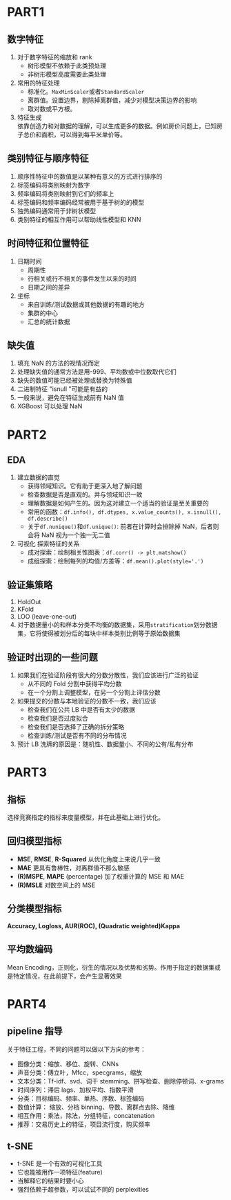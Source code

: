 # PART1

## 数字特征

1. 对于数字特征的缩放和 rank
   - 树形模型不依赖于此类预处理
   - 非树形模型高度需要此类处理
2. 常用的特征处理
   - 标准化。`MaxMinScaler`或者`StandardScaler`
   - 离群值。设置边界，剔除掉离群值，减少对模型决策边界的影响
   - 取对数或平方根。
3. 特征生成  
   依靠创造力和对数据的理解，可以生成更多的数据。例如房价问题上，已知房子总价和面积，可以得到每平米单价等。

## 类别特征与顺序特征

1. 顺序性特征中的数值是以某种有意义的方式进行排序的
2. 标签编码将类别映射为数字
3. 频率编码将类别映射到它们的频率上
4. 标签编码和频率编码经常被用于基于树的的模型
5. 独热编码通常用于非树状模型
6. 类别特征的相互作用可以帮助线性模型和 KNN

## 时间特征和位置特征

1. 日期时间
   - 周期性
   - 行相关或行不相关的事件发生以来的时间
   - 日期之间的差异
2. 坐标
   - 来自训练/测试数据或其他数据的有趣的地方
   - 集群的中心
   - 汇总的统计数据

## 缺失值

1. 填充 NaN 的方法的视情况而定
2. 处理缺失值的通常方法是用-999、平均数或中位数取代它们
3. 缺失的数值可能已经被处理或替换为特殊值
4. 二进制特征 "isnull "可能是有益的
5. 一般来说，避免在特征生成前有 NaN 值
6. XGBoost 可以处理 NaN

# PART2

## EDA

1. 建立数据的直觉
   - 获得领域知识。它有助于更深入地了解问题
   - 检查数据是否是直观的。并与领域知识一致
   - 理解数据是如何产生的。因为这对建立一个适当的验证是至关重要的
   - 常用的函数：`df.info(), df.dtypes, x.value_counts(), x.isnull(), df.describe()`
   - 关于`df.nunique()`和`df.unique()`: 前者在计算时会排除掉 NaN，后者则会将 NaN 视为一个独一无二值
2. 可视化
   探索特征的关系
   - 成对探索：绘制相关性图表：`df.corr() -> plt.matshow()`
   - 成组探索：绘制每列的均值/方差等：`df.mean().plot(style='.')`

## 验证集策略

1. HoldOut
2. KFold
3. LOO (leave-one-out)
4. 对于数据量小的和样本分类不均衡的数据集，采用`stratification`划分数据集，它将使得被划分后的每块中样本类别比例等于原始数据集

## 验证时出现的一些问题

1. 如果我们在验证阶段有很大的分数分散性，我们应该进行广泛的验证
   - 从不同的 Fold 分割中获得平均分数
   - 在一个分割上调整模型，在另一个分割上评估分数
2. 如果提交的分数与本地验证的分数不一致，我们应该
   - 检查我们在公共 LB 中是否有太少的数据
   - 检查我们是否过度拟合
   - 检查我们是否选择了正确的拆分策略
   - 检查训练/测试是否有不同的分布情况
3. 预计 LB 洗牌的原因是：随机性、数据量小、不同的公有/私有分布

# PART3

## 指标

选择竞赛指定的指标来度量模型，并在此基础上进行优化。

## 回归模型指标

- **MSE**, **RMSE**, **R-Squared**
  从优化角度上来说几乎一致
- **MAE**
  更具有鲁棒性，对离群值不那么敏感
- **(R)MSPE**, **MAPE** (percentage)
  加了权重计算的 MSE 和 MAE
- **(R)MSLE**
  对数空间上的 MSE

## 分类模型指标

**Accuracy, Logloss, AUR(ROC), (Quadratic weighted)Kappa**

## 平均数编码

Mean Encoding，正则化，衍生的情况以及优势和劣势。作用于指定的数据集或是特定情况，在此前提下，会产生显著效果

# PART4

## pipeline 指导

关于特征工程，不同的问题可以做以下方向的参考：

- 图像分类：缩放、移位、旋转、CNNs
- 声音分类：傅立叶，Mfcc，specgrams，缩放
- 文本分类：Tf-idf、svd、词干 stemming、拼写检查、删除停顿词、x-grams
- 时间序列：滞后 lags、加权平均、指数平滑
- 分类：目标编码、频率、单热、序数、标签编码
- 数值计算： 缩放、分档 binning、导数、离群点去除、降维
- 相互作用：乘法，除法，分组特征，concatenation
- 推荐：交易历史上的特征，项目流行度，购买频率

## t-SNE

- t-SNE 是一个有效的可视化工具
- 它也能被用作一项特征(feature)
- 当解释它的结果时要小心
- 强烈依赖于超参数，可以试试不同的 perplexities
